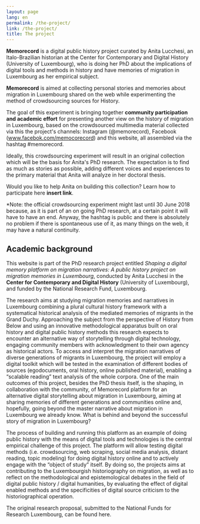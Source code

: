 ```yaml
---
layout: page
lang: en
permalink: /the-project/
link: /the-project/
title: The project
---
```


**Memorecord** is a digital public history project curated by Anita Lucchesi, an Italo-Brazilian historian at the Center for Contemporary and Digital History (University of Luxembourg), who is doing her PhD about the implications of digital tools and methods in history and have memories of migration in Luxembourg as her empirical subject. 

**Memorecord** is aimed at collecting personal stories and memories about migration in Luxembourg shared on the web while experimenting the method of crowdsourcing sources for History.  

The goal of this experiment is bringing together **community participation and academic effort** for presenting another view on the history of migration in Luxembourg, based on the crowdsourced multimedia material collected via this the project's channels: Instagram (@memorecord), Facebook (www.facebok.com/memocorecord) and this website, all assembled via the hashtag #memorecord. 

Ideally, this crowdsourcing experiment will result in an original collection which will be the basis for Anita's PhD research. The expectation is to find as much as stories as possible, adding different voices and experiences to the primary material that Anita will analyze in her doctoral thesis. 

Would you like to help Anita on building this collection? Learn how to participate here **insert link**. 

<!-- more -->

*Note: the official crowdsourcing experiment might last until 30 June 2018 because, as it is part of an on going PhD research, at a certain point it will have to have an end. Anyway, the hashtag is public and there is absolutely no problem if there is spontaneous use of it, as many things on the web, it may have a natural continuity. 

## Academic background

This website is part of the PhD research project entitled *Shaping a digital memory platform on migration narratives: A public history project on migration memories in Luxembourg*, conducted by Anita Lucchesi in the **Center for Contemporary and Digital History** (University of Luxembourg), and funded by the  National Research Fund, Luxembourg.

The research aims at studying migration memories and narratives in Luxembourg combining a plural cultural history framework with a systematical historical analysis of the mediated memories of migrants in the Grand Duchy. Approaching the subject from the perspective of History from Below and using an innovative methodological apparatus built on oral history and digital public history methods this research expects to encounter an alternative way of storytelling through digital technology, engaging community members with acknowledgment to their own agency as historical actors. To access and interpret the migration narratives of diverse generations of migrants in Luxembourg, the project will employ a digital toolkit which will be tested in the examination of different bodies of sources (egodocuments, oral history, online published material), enabling a “scalable reading” text analysis of the whole corpora. One of the main outcomes of this project, besides the PhD thesis itself, is the shaping, in collaboration with the community, of Memorecord platform for an alternative digital storytelling about migration in Luxembourg, aiming at sharing memories of different generations and communities online and, hopefully, going beyond the master narrative about migration in Luxembourg we already know. What is behind and beyond the successful story of migration in Luxembourg?

The process of building and running this platform as an example of doing public history with the means of digital tools and technologies is the central empirical challenge of this project. The platform will allow testing digital methods (i.e. crowdsourcing, web scraping, social media analysis, distant reading, topic modeling) for doing digital history online and to actively engage with the “object of study” itself. By doing so, the projects aims at contributing to the Luxembourgish historiography on migration, as well as to reflect on the methodological and epistemological debates in the field of digital public history / digital humanities, by evaluating the effect of digital enabled methods and the specificities of digital source criticism to the historiographical operation.

The original research proposal, submitted to the National Funds for Research Luxembourg, can be found here. 




